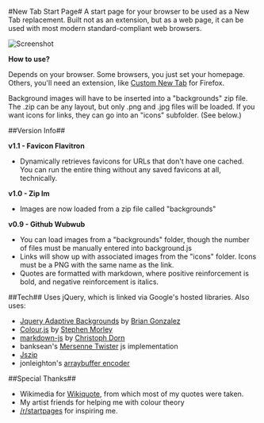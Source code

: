 #New Tab Start Page#
A start page for your browser to be used as a New Tab replacement. Built not as an extension, but as a web page, it can be used with most modern standard-compliant web browsers.

![Screenshot](http://i.imgur.com/o55MuXp.jpg)

**How to use?**

Depends on your browser. Some browsers, you just set your homepage. Others, you'll need an extension, like [Custom New Tab](https://addons.mozilla.org/en-US/firefox/addon/custom-new-tab/) for Firefox.

Background images will have to be inserted into a "backgrounds" zip file. The .zip can be any layout, but only .png and .jpg files will be loaded. If you want icons for links, they can go into an "icons" subfolder. (See below.)

##Version Info##

**v1.1 - Favicon Flavitron**

- Dynamically retrieves favicons for URLs that don't have one cached. You can run the entire thing without any saved favicons at all, technically.

**v1.0 - Zip Im**

- Images are now loaded from a zip file called "backgrounds"

**v0.9 - Github Wubwub**

- You can load images from a "backgrounds" folder, though the number of files must be manually entered into background.js
- Links will show up with associated images from the "icons" folder. Icons must be a PNG with the same name as the link.
- Quotes are formatted with markdown, where positive reinforcement is bold, and negative reinforcement is italics.

##Tech##
Uses jQuery, which is linked via Google's hosted libraries. Also uses:

- [Jquery Adaptive Backgrounds](http://briangonzalez.github.io/jquery.adaptive-backgrounds.js/) by [Brian Gonzalez](http://briangonzalez.org/)
- [Colour.js](http://code.stephenmorley.org/javascript/colour-handling-and-processing/) by [Stephen Morley](http://stephenmorley.org/)
- [markdown-js](https://github.com/cadorn/markdown-js) by [Christoph Dorn](www.christophdorn.com/)
- banksean's [Mersenne Twister](https://gist.github.com/banksean/300494) js implementation
- [Jszip](https://stuk.github.io/jszip/)
- jonleighton's [arraybuffer encoder](https://gist.github.com/jonleighton/958841)

##Special Thanks##
- Wikimedia for [Wikiquote](en.wikiquote.org/), from which most of my quotes were taken.
- My artist friends for helping me with colour theory
- [/r/startpages](https://www.reddit.com/r/startpages) for inspiring me.
